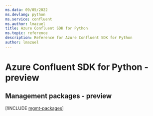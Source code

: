```yaml
---
ms.data: 09/05/2022
ms.devlang: python
ms.service: confluent
ms.author: lmazuel
title: Azure Confluent SDK for Python
ms.topic: reference
description: Reference for Azure Confluent SDK for Python
author: lmazuel
---
```

# Azure Confluent SDK for Python - preview

## Management packages - preview
[!INCLUDE [mgmt-packages](confluent-mgmt-index.md)]